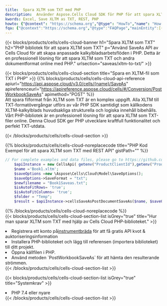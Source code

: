 ```yaml
---
title:  Spara XLTM som TXT med PHP
description:  Använder Aspose.Cells Cloud SDK för PHP för att spara XLTM-formatfil som TXT-formatfil.
kwords: Excel, Save XLTM as TXT, REST, PHP
howto: {"@context": "https://schema.org","@type": "HowTo","name": "How to save XLTM as TXT using the Cells Cloud PHP library.","description": "How to save XLTM as TXT using the Cells Cloud PHP library.","image": {"@type": "ImageObject"},"url": "/php/saveas/xltm-to-txt/","step": [{ "@type": "HowToStep","name": "How to save XLTM as TXT using the Cells Cloud PHP library. step 1", "image": {"@type": "ImageObject",},"url": "/php/saveas/xltm-to-txt/","text": "Register an account at <a href='https://dashboard.aspose.cloud/'>Dashboard</a> to get free API quota & authorization details",},{ "@type": "HowToStep","name": "How to save XLTM as TXT using the Cells Cloud PHP library. step 1", "image": {"@type": "ImageObject",},"url": "/php/saveas/xltm-to-txt/","text": "Install PHP library and add the reference (import the library) to your project.",},{ "@type": "HowToStep","name": "How to save XLTM as TXT using the Cells Cloud PHP library. step 1", "image": {"@type": "ImageObject",},"url": "/php/saveas/xltm-to-txt/","text": "Open the source file in PHP.",},{ "@type": "HowToStep","name": "How to save XLTM as TXT using the Cells Cloud PHP library. step 1", "image": {"@type": "ImageObject",},"url": "/php/saveas/xltm-to-txt/","text": "Use the `PostWorkbookSaveAs` method to retrieve the resulting stream.",}, ],"supply": {"@type": "HowToSupply","name": "document"},"tool": [{"@type": "HowToTool","name": "phpstorm, Visual Studio Code, Eclipse"},{"@type": "HowToTool","name": "Aspose Cells"}],"totalTime": "PT6M"}
fqa: {"@context":"https://schema.org","@type":"FAQPage","mainEntity":[{"@type":"Question","name":"Why save file as other formats file in C# using REST API?","acceptedAnswer":{"@type":"Answer","text":"Documents are encoded in many ways, and some files may be incompatible with the software you use. To open and read such files, just save them as appropriate file formats.<br/><ol><li>Install .NET SDK and add the reference (import the library) to your project.</li><li>Open the source file in C# using REST API.</li><li>Call the PostWorkbookSaveAsRequest() method, passing an output filename with required extension.</li><li>Get the result of save as a separate file.</li></ol>"}},{"@type":"Question","name":"What file formats can I save as with your C# library?","acceptedAnswer":{"@type":"Answer","text":"We support a variety of file formats for conversion using .NET library, including XLSX, Excel, xls , PDF, CSV, HTML, Markdown, XML, PNG, JPG, TIFF, Json, TXT and many more."}},{"@type":"Question","name":"What is the maximum allowed file size for conversion using this .NET library?","acceptedAnswer":{"@type":"Answer","text":"There are no file size limits for format conversions using .NET library."}}]}
---
```

{{< blocks/products/cells/cells-cloud-banner h1="Spara XLTM som TXT" h2="PHP bibliotek för att spara XLTM som TXT" p="Använd SaveAs API av Cells Cloud för att skapa anpassade kalkylbladsarbetsflöden i PHP. Detta är en professionell lösning för att spara XLTM som TXT och andra dokumentformat online med PHP." urlsection="saveas/xltm-to-txt/" >}}

{{< blocks/products/cells/cells-cloud-section title="Spara en XLTM-fil som TXT i PHP" >}}
{{% blocks/products/cells/cells-cloud-api-reference apiurl="https://api.aspose.cloud/v3.0/cells/{name}/SaveAs" apireferenceurl="https://apireference.aspose.cloud/cells/#/Conversion/PostWorkbookSaveAs" apimethod="POST" %}}
<br/>
Att spara filformat från XLTM som TXT är en komplex uppgift. Alla XLTM till TXT-formatövergångar utförs av vår PHP SDK samtidigt som källkodens XLTM-kalkylblads huvudsakliga strukturella och logiska innehåll bibehålls. Vårt PHP-bibliotek är en professionell lösning för att spara XLTM som TXT-filer online. Denna Cloud SDK ger PHP utvecklare kraftfull funktionalitet och perfekt TXT-utdata.

{{< /blocks/products/cells/cells-cloud-section >}}

{{% blocks/products/cells/cells-cloud-noreplacecode title="PHP Kod Exempel för att spara XLTM som TXT med REST API" gistPath="" %}}
  
```php
// For complete examples and data files, please go to https://github.com/aspose-cells-cloud/aspose-cells-cloud-php/
    $apiInstance = new CellsApi( getenv("ProductClientId"),getenv("ProductClientSecret") );
    $name ='Book1.xltm';
    $saveOptions =new \Aspose\Cells\Cloud\Model\SaveOptions();
    $saveOptions->SaveFormat = "txt";
    $newfilename = "Book1Saveas.txt";
    $isAutoFitRows= 'true';
    $isAutoFitColumns= 'true';
    $folder = "Temp";
    $result = $apiInstance->cellsSaveAsPostDocumentSaveAs($name, $saveOptions, $newfilename,$isAutoFitRows, $isAutoFitColumns, $folder);
```
  
{{% /blocks/products/cells/cells-cloud-noreplacecode %}}
<br/>
{{< blocks/products/cells/cells-cloud-section-list isGrey="true" title="Hur man sparar XLTM som TXT med hjälp av Cells Cloud PHP-biblioteket." >}}
<li> Registrera ett konto på<a href="https://dashboard.aspose.cloud/">instrumentbräda</a> för att få gratis API kvot & auktoriseringsinformation</li>
<li>Installera PHP-biblioteket och lägg till referensen (importera biblioteket) till ditt projekt.</li>
<li>Öppna källfilen i PHP.</li>
<li>Använd metoden `PostWorkbookSaveAs` för att hämta den resulterande strömmen.</li>
{{< /blocks/products/cells/cells-cloud-section-list >}}

{{< blocks/products/cells/cells-cloud-section-list isGrey="true" title="Systemkrav" >}}
<li>PHP 7.4 eller nyare</li>
{{< /blocks/products/cells/cells-cloud-section-list >}}
